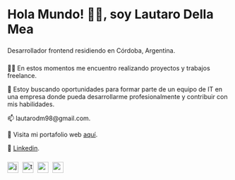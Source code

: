 <h1 align="left">Hola Mundo! 👨‍💻, soy Lautaro Della Mea</h1>

###

<p align="left">Desarrollador frontend residiendo en Córdoba, Argentina.</p>

###

<p align="left">👨‍🚀 En estos momentos me encuentro realizando proyectos y trabajos freelance.</p>

<p align="left">🌱 Estoy buscando oportunidades para formar parte de un equipo de IT en una empresa donde pueda desarrollarme profesionalmente y contribuir con mis habilidades.</p>

<p align="left">📫 lautarodm98@gmail.com.</p>

🚀 Visita mi portafolio web [aquí](http://lautarodellamea.com.ar/).

💼 [Linkedin](https://www.linkedin.com/in/lautaro-della-mea/).

###

<div align="left">
  <img src="https://cdn.jsdelivr.net/gh/devicons/devicon/icons/javascript/javascript-original.svg" height="25" alt="javascript logo"  />
  <img width="1" />
  <img src="https://cdn.jsdelivr.net/gh/devicons/devicon/icons/typescript/typescript-original.svg" height="25" alt="typescript logo"  />
  <img width="1" />
  <img src="https://cdn.jsdelivr.net/gh/devicons/devicon/icons/react/react-original.svg" height="25" alt="react logo"  />
  <img width="1" />
  <img src="https://cdn.jsdelivr.net/gh/devicons/devicon/icons/nodejs/nodejs-original.svg" height="25" alt="nodejs logo"  />
</div>

###
